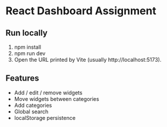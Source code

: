 # React Dashboard Assignment

## Run locally
1. npm install  
2. npm run dev  
3. Open the URL printed by Vite (usually http://localhost:5173).

## Features
- Add / edit / remove widgets  
- Move widgets between categories  
- Add categories  
- Global search  
- localStorage persistence  
